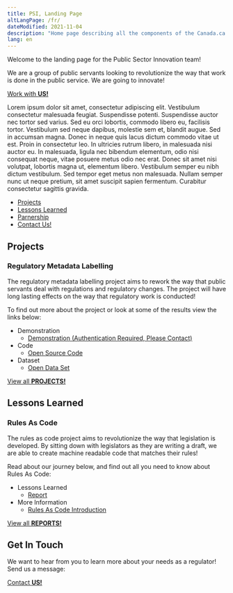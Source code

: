```yaml
---
title: PSI, Landing Page
altLangPage: /fr/
dateModified: 2021-11-04
description: "Home page describing all the components of the Canada.ca theme, named GCWeb."
lang: en
---
```


Welcome to the landing page for the Public Sector Innovation team!

We are a group of public servants looking to revolutionize the way that work is done in the public service. We are going to innovate!

<a href="./partnership" class="btn btn-primary">Work with <strong>US!</strong></a>

Lorem ipsum dolor sit amet, consectetur adipiscing elit. Vestibulum consectetur malesuada feugiat. Suspendisse potenti. Suspendisse auctor nec tortor sed varius. Sed eu orci lobortis, commodo libero eu, facilisis tortor. Vestibulum sed neque dapibus, molestie sem et, blandit augue. Sed in accumsan magna. Donec in neque quis lacus dictum commodo vitae ut est. Proin in consectetur leo. In ultricies rutrum libero, in malesuada nisi auctor eu. In malesuada, ligula nec bibendum elementum, odio nisi consequat neque, vitae posuere metus odio nec erat. Donec sit amet nisi volutpat, lobortis magna ut, elementum libero. Vestibulum semper eu nibh dictum vestibulum. Sed tempor eget metus non malesuada. Nullam semper nunc ut neque pretium, sit amet suscipit sapien fermentum. Curabitur consectetur sagittis gravida.

* [Projects](#projects)
* [Lessons Learned](#lessons-learned)
* [Parnership](./partnership)
* [Contact Us!](./contact)

## Projects

### Regulatory Metadata Labelling
The regulatory metadata labelling project aims to rework the way that public servants deal with regulations and regulatory changes. The project will have long lasting effects on the way that regulatory work is conducted!

To find out more about the project or look at some of the results view the links below:
* Demonstration
	* [Demonstration (Authentication Required, Please Contact)](https://dev.psinnovation.com/)
* Code
	* [Open Source Code](https://www.github.com)
* Dataset
	* [Open Data Set](https://open.canada.ca/en)

<a href="./partnership" class="btn btn-primary">View all <strong>PROJECTS!</strong></a>

## Lessons Learned

### Rules As Code
The rules as code project aims to revolutionize the way that legislation is developed. By sitting down with legislators as they are writing a draft, we are able to create machine readable code that matches their rules!

Read about our journey below, and find out all you need to know about Rules As Code:
* Lessons Learned
	* [Report](https://letmegooglethat.com/?q=rules+as+code)
* More Information
	* [Rules As Code Introduction](https://letmegooglethat.com/?q=rules+as+code)

<a href="./lessons" class="btn btn-primary">View all <strong>REPORTS!</strong></a>

## Get In Touch

We want to hear from you to learn more about your needs as a regulator! Send us a message:

<a href="./contact" class="btn btn-secondary">Contact <strong>US!</strong></a>
